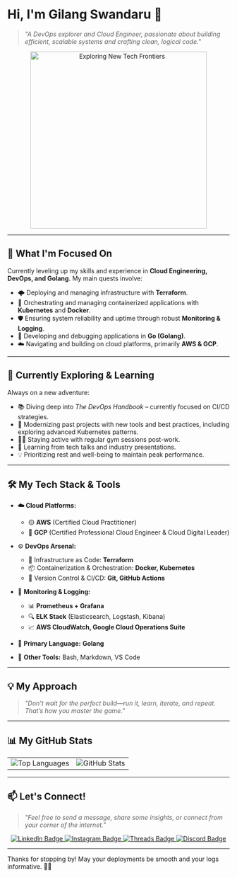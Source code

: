 # Hi, I'm Gilang Swandaru 👋

> *"A DevOps explorer and Cloud Engineer, passionate about building efficient, scalable systems and crafting clean, logical code."*

<div align="center">
  <img src="https://media1.tenor.com/m/EVKW47Atff4AAAAC/shangri-la-frontier-sunraku-emul-bilac-now-moving-shangri-la-frontier.gif" alt="Exploring New Tech Frontiers" width="400"/>
</div>

---

## 🚀 What I'm Focused On

Currently leveling up my skills and experience in **Cloud Engineering, DevOps, and Golang**. My main quests involve:

- 🌩️ Deploying and managing infrastructure with **Terraform**.
- 🐳 Orchestrating and managing containerized applications with **Kubernetes** and **Docker**.
- 🛡️ Ensuring system reliability and uptime through robust **Monitoring & Logging**.
- 🐹 Developing and debugging applications in **Go (Golang)**.
- ☁️ Navigating and building on cloud platforms, primarily **AWS & GCP**.

---

## 🌱 Currently Exploring & Learning

Always on a new adventure:

- 📚 Diving deep into *The DevOps Handbook* – currently focused on CI/CD strategies.
- 🧪 Modernizing past projects with new tools and best practices, including exploring advanced Kubernetes patterns.
- 🏋️‍♂️ Staying active with regular gym sessions post-work.
- 📼 Learning from tech talks and industry presentations.
- 💡 Prioritizing rest and well-being to maintain peak performance.

---

## 🛠️ My Tech Stack & Tools

-   **☁️ Cloud Platforms:**
    -   🟡 **AWS** (Certified Cloud Practitioner)
    -   🔵 **GCP** (Certified Professional Cloud Engineer & Cloud Digital Leader)

-   ⚙️ **DevOps Arsenal:**
    -   🧱 Infrastructure as Code: **Terraform**
    -   📦 Containerization & Orchestration: **Docker, Kubernetes**
    -   🔁 Version Control & CI/CD: **Git, GitHub Actions**

-   📡 **Monitoring & Logging:**
    -   📊 **Prometheus + Grafana**
    -   🔍 **ELK Stack** (Elasticsearch, Logstash, Kibana)
    -   📈 **AWS CloudWatch, Google Cloud Operations Suite**

-   🐹 **Primary Language:** **Golang**
-   🧪 **Other Tools:** Bash, Markdown, VS Code

---

## 💡 My Approach

> *"Don’t wait for the perfect build—run it, learn, iterate, and repeat. That’s how you master the game."*

---

## 📊 My GitHub Stats

<div align="center">
  <table>
    <tr>
      <td>
        <img src="https://github-readme-stats.vercel.app/api/top-langs/?username=glng-swndru&layout=compact&theme=tokyonight" alt="Top Languages" />
      </td>
      <td>
        <img src="https://github-readme-stats.vercel.app/api?username=glng-swndru&show_icons=true&theme=tokyonight" alt="GitHub Stats" />
      </td>
    </tr>
  </table>
</div>

---

## 📫 Let's Connect!

> *"Feel free to send a message, share some insights, or connect from your corner of the internet."*

<div align="center">
  <a href="https://linkedin.com/in/gilang-swandaru" target="_blank">
    <img src="https://img.shields.io/badge/LinkedIn-%230077B5?style=for-the-badge&logo=linkedin&logoColor=white" alt="LinkedIn Badge"/>
  </a>
  <a href="https://www.instagram.com/namaku_gilangg/" target="_blank">
    <img src="https://img.shields.io/badge/Instagram-%23E4405F?style=for-the-badge&logo=instagram&logoColor=white" alt="Instagram Badge"/>
  </a>
  <a href="https://www.threads.net/@namaku_gilangg" target="_blank">
    <img src="https://img.shields.io/badge/Threads-000000?style=for-the-badge&logo=threads&logoColor=white" alt="Threads Badge"/>
  </a>
  <a href="https://discord.gg/K6jBKgbr" target="_blank">
    <img src="https://img.shields.io/badge/Discord-%235865F2?style=for-the-badge&logo=discord&logoColor=white" alt="Discord Badge"/>
  </a>
</div>

---

Thanks for stopping by! May your deployments be smooth and your logs informative. 🚀✨
